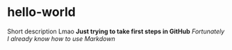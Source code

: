 # hello-world
Short description Lmao
**Just trying to take first steps in GitHub** 
*Fortunately I already know how to use Markdown*
